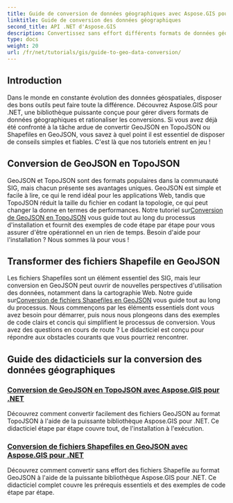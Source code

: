 ```yaml
---
title: Guide de conversion de données géographiques avec Aspose.GIS pour .NET
linktitle: Guide de conversion des données géographiques
second_title: API .NET d'Aspose.GIS
description: Convertissez sans effort différents formats de données géographiques avec Aspose.GIS pour .NET. Découvrez nos tutoriels sur GeoJSON, TopoJSON et Shapefiles.
type: docs
weight: 20
url: /fr/net/tutorials/gis/guide-to-geo-data-conversion/
---
```

## Introduction

Dans le monde en constante évolution des données géospatiales, disposer des bons outils peut faire toute la différence. Découvrez Aspose.GIS pour .NET, une bibliothèque puissante conçue pour gérer divers formats de données géographiques et rationaliser les conversions. Si vous avez déjà été confronté à la tâche ardue de convertir GeoJSON en TopoJSON ou Shapefiles en GeoJSON, vous savez à quel point il est essentiel de disposer de conseils simples et fiables. C'est là que nos tutoriels entrent en jeu !

## Conversion de GeoJSON en TopoJSON

GeoJSON et TopoJSON sont des formats populaires dans la communauté SIG, mais chacun présente ses avantages uniques. GeoJSON est simple et facile à lire, ce qui le rend idéal pour les applications Web, tandis que TopoJSON réduit la taille du fichier en codant la topologie, ce qui peut changer la donne en termes de performances. Notre tutoriel sur[Conversion de GeoJSON en TopoJSON](./converting-geojson-to-topojson/) vous guide tout au long du processus d'installation et fournit des exemples de code étape par étape pour vous assurer d'être opérationnel en un rien de temps. Besoin d'aide pour l'installation ? Nous sommes là pour vous !

## Transformer des fichiers Shapefile en GeoJSON

 Les fichiers Shapefiles sont un élément essentiel des SIG, mais leur conversion en GeoJSON peut ouvrir de nouvelles perspectives d'utilisation des données, notamment dans la cartographie Web. Notre guide sur[Conversion de fichiers Shapefiles en GeoJSON](./converting-shapefile-to-geojson/) vous guide tout au long du processus. Nous commençons par les éléments essentiels dont vous avez besoin pour démarrer, puis nous nous plongeons dans des exemples de code clairs et concis qui simplifient le processus de conversion. Vous avez des questions en cours de route ? Le didacticiel est conçu pour répondre aux obstacles courants que vous pourriez rencontrer.

## Guide des didacticiels sur la conversion des données géographiques
### [Conversion de GeoJSON en TopoJSON avec Aspose.GIS pour .NET](./converting-geojson-to-topojson/)
Découvrez comment convertir facilement des fichiers GeoJSON au format TopoJSON à l'aide de la puissante bibliothèque Aspose.GIS pour .NET. Ce didacticiel étape par étape couvre tout, de l'installation à l'exécution.
### [Conversion de fichiers Shapefiles en GeoJSON avec Aspose.GIS pour .NET](./converting-shapefile-to-geojson/)
Découvrez comment convertir sans effort des fichiers Shapefile au format GeoJSON à l'aide de la puissante bibliothèque Aspose.GIS pour .NET. Ce didacticiel complet couvre les prérequis essentiels et des exemples de code étape par étape.